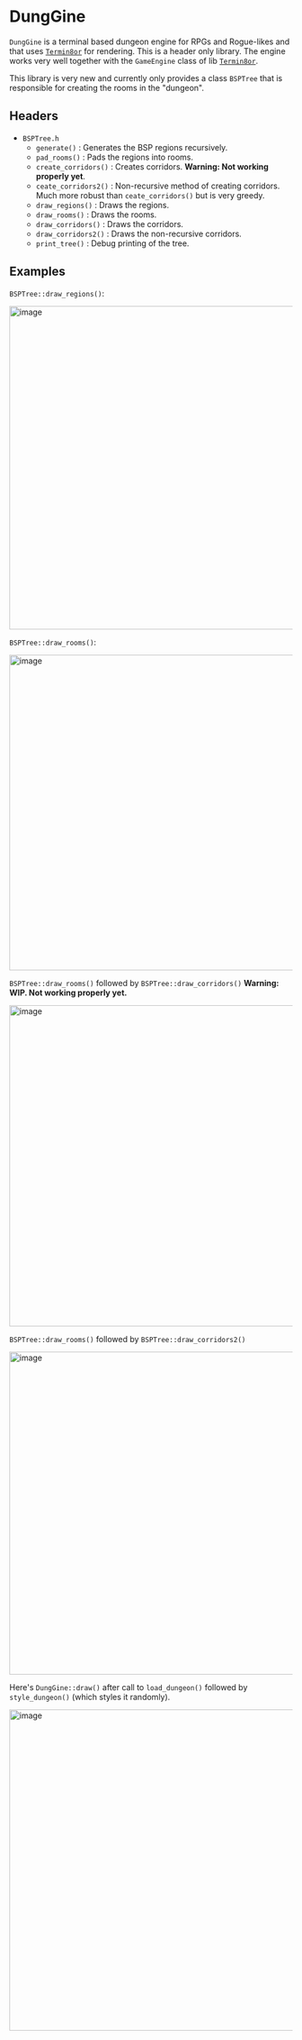 # DungGine

`DungGine` is a terminal based dungeon engine for RPGs and Rogue-likes and that uses [`Termin8or`](https://github.com/razterizer/Termin8or) for rendering.
This is a header only library.
The engine works very well together with the `GameEngine` class of lib [`Termin8or`](https://github.com/razterizer/Termin8or).

This library is very new and currently only provides a class `BSPTree` that is responsible for creating the rooms in the "dungeon".

## Headers

* `BSPTree.h`
  - `generate()` : Generates the BSP regions recursively.
  - `pad_rooms()` : Pads the regions into rooms.
  - `create_corridors()` : Creates corridors. **Warning: Not working properly yet**.
  - `ceate_corridors2()` : Non-recursive method of creating corridors. Much more robust than `ceate_corridors()` but is very greedy.
  - `draw_regions()` : Draws the regions.
  - `draw_rooms()` : Draws the rooms.
  - `draw_corridors()` : Draws the corridors.
  - `draw_corridors2()` : Draws the non-recursive corridors.
  - `print_tree()` : Debug printing of the tree.

## Examples

`BSPTree::draw_regions()`:

<img width="574" alt="image" src="https://github.com/razterizer/DungGine/assets/32767250/d3dba22a-f41d-482b-9a8f-0490e6f24835">

`BSPTree::draw_rooms()`:

<img width="560" alt="image" src="https://github.com/razterizer/DungGine/assets/32767250/b4b672a8-9ce5-4d74-8d71-c23b37ac1042">

`BSPTree::draw_rooms()` followed by `BSPTree::draw_corridors()` **Warning: WIP. Not working properly yet.**

<img width="570" alt="image" src="https://github.com/razterizer/DungGine/assets/32767250/1f9223ce-94cb-46dc-88e0-c3c3446cdebf">

`BSPTree::draw_rooms()` followed by `BSPTree::draw_corridors2()`

<img width="573" alt="image" src="https://github.com/razterizer/DungGine/assets/32767250/fd23bf8e-17b2-4055-84d6-d6bdd87538ef">

Here's `DungGine::draw()` after call to `load_dungeon()` followed by `style_dungeon()` (which styles it randomly).

<img width="570" alt="image" src="https://github.com/razterizer/DungGine/assets/32767250/ea038a05-6c62-4c9c-991c-a0d4068f22f8">

